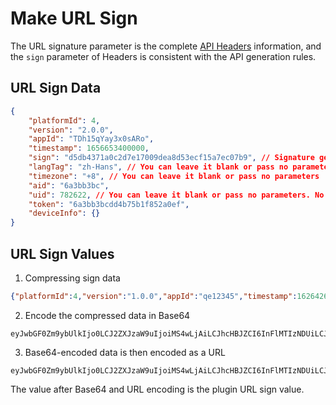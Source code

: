 # Make URL Sign

The URL signature parameter is the complete [API Headers](../../api/headers.md) information, and the `sign` parameter of Headers is consistent with the API generation rules.

## URL Sign Data

```json
{
    "platformId": 4,
    "version": "2.0.0",
    "appId": "TDh15qYay3x0sARo",
    "timestamp": 1656653400000,
    "sign": "d5db4371a0c2d7e17009dea8d53ecf15a7ec07b9", // Signature generation rules are consistent with api headers
    "langTag": "zh-Hans", // You can leave it blank or pass no parameters
    "timezone": "+8", // You can leave it blank or pass no parameters
    "aid": "6a3bb3bc",
    "uid": 782622, // You can leave it blank or pass no parameters. No means logged in as an account
    "token": "6a3bb3bcdd4b75b1f852a0ef",
    "deviceInfo": {}
}
```

## URL Sign Values

1. Compressing sign data
```json
{"platformId":4,"version":"1.0.0","appId":"qe12345","timestamp":1626426833,"sign":"d5db4371a0c2d7e17009dea8d53ecf15a7ec07b9","langTag":"zh-Hans","timezone":"+8","aid":"6a3bb3bc","uid":782622,"token":"6a3bb3bcdd4b75b1f852a0ef","deviceInfo":""}
```

2. Encode the compressed data in Base64
```
eyJwbGF0Zm9ybUlkIjo0LCJ2ZXJzaW9uIjoiMS4wLjAiLCJhcHBJZCI6InFlMTIzNDUiLCJ0aW1lc3RhbXAiOjE2MjY0MjY4MzMsInNpZ24iOiJkNWRiNDM3MWEwYzJkN2UxNzAwOWRlYThkNTNlY2YxNWE3ZWMwN2I5IiwibGFuZ1RhZyI6InpoLUhhbnMiLCJ0aW1lem9uZSI6Iis4IiwiYWlkIjoiNmEzYmIzYmMiLCJ1aWQiOjc4MjYyMiwidG9rZW4iOiI2YTNiYjNiY2RkNGI3NWIxZjg1MmEwZWYiLCJkZXZpY2VJbmZvIjoiIn0=
```

3. Base64-encoded data is then encoded as a URL
```
eyJwbGF0Zm9ybUlkIjo0LCJ2ZXJzaW9uIjoiMS4wLjAiLCJhcHBJZCI6InFlMTIzNDUiLCJ0aW1lc3RhbXAiOjE2MjY0MjY4MzMsInNpZ24iOiJkNWRiNDM3MWEwYzJkN2UxNzAwOWRlYThkNTNlY2YxNWE3ZWMwN2I5IiwibGFuZ1RhZyI6InpoLUhhbnMiLCJ0aW1lem9uZSI6Iis4IiwiYWlkIjoiNmEzYmIzYmMiLCJ1aWQiOjc4MjYyMiwidG9rZW4iOiI2YTNiYjNiY2RkNGI3NWIxZjg1MmEwZWYiLCJkZXZpY2VJbmZvIjoiIn0%3D
```

The value after Base64 and URL encoding is the plugin URL sign value.
